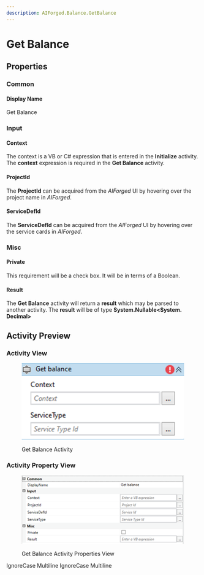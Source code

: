 ```yaml
---
description: AIForged.Balance.GetBalance
---
```


# Get Balance

## Properties

### Common

#### Display Name

Get Balance

### Input

#### Context

The context is a VB or C# expression that is entered in the **Initialize** activity. The **context** expression is required in the **Get Balance** activity.

#### ProjectId

The **ProjectId** can be acquired from the _AIForged_ UI by hovering over the project name in _AIForged_.

#### ServiceDefId

The **ServiceDefId** can be acquired from the _AIForged_ UI by hovering over the service cards in _AIForged_.

### Misc

#### Private

This requirement will be a check box. It will be in terms of a Boolean.

#### Result

The **Get Balance** activity will return a **result** which may be parsed to another activity. The **result** will be of type **System.Nullable\<System. Decimal>**

## **Activity Preview**

### Activity View

<figure><img src="../../../assets/image%20%282%29%20%285%29.png" alt=""><figcaption><p>Get Balance Activity</p></figcaption></figure>

### Activity Property View

<figure><img src="../../../assets/image%20%2894%29%20%281%29.png" alt=""><figcaption><p>Get Balance Activity Properties View</p></figcaption></figure>

 IgnoreCase Multiline IgnoreCase Multiline
